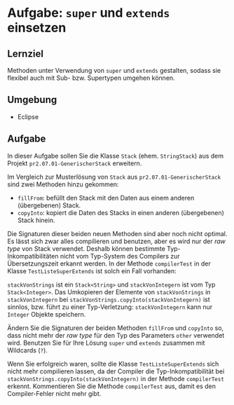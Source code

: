 # Aufgabe: `super` und `extends` einsetzen

## Lernziel

Methoden unter Verwendung von `super` und `extends` gestalten, sodass sie flexibel auch mit Sub- bzw. Supertypen umgehen können.

## Umgebung

  * Eclipse


## Aufgabe

In dieser Aufgabe sollen Sie die Klasse `Stack` (ehem. `StringStack`) aus dem Projekt `pr2.07.01-GenerischerStack` erweitern. 

Im Vergleich zur Musterlösung von `Stack` aus `pr2.07.01-GenerischerStack` sind zwei Methoden hinzu gekommen:

  * `fillFrom`: befüllt den Stack mit den Daten aus einem anderen (übergebenen) Stack.
  * `copyInto`: kopiert die Daten des Stacks in einen anderen (übergebenen) Stack hinein.

Die Signaturen dieser beiden neuen Methoden sind aber noch nicht optimal. Es lässt sich zwar alles compilieren und benutzen, aber es wird nur der *raw type* von Stack verwendet. Deshalb können bestimmte Typ-Inkompatibilitäten nicht vom Typ-System des Compilers zur Übersetzungszeit erkannt werden. In der Methode `compilerTest` in der Klasse `TestListeSuperExtends` ist solch ein Fall vorhanden: 

`stackVonStrings` ist ein `Stack<String>` und `stackVonIntegern` ist vom Typ `Stack<Integer>`. Das Umkopieren der Elemente von `stackVonStrings` in `stackVonIntegern` bei `stackVonStrings.copyInto(stackVonIntegern)` ist sinnlos, bzw. führt zu einer Typ-Verletzung: `stackVonIntegern` kann nur `Integer` Objekte speichern.

Ändern Sie die Signaturen der beiden Methoden `fillFrom` und `copyInto` so, dass nicht mehr der *raw type*  für den Typ des Parameters `other` verwendet wird. Benutzen Sie für Ihre Lösung `super` und `extends` zusammen mit Wildcards (`?`).

Wenn Sie erfolgreich waren, sollte die Klasse `TestListeSuperExtends` sich nicht mehr compilieren lassen, da der Compiler die Typ-Inkompatibilität bei `stackVonStrings.copyInto(stackVonIntegern)` in der Methode `compilerTest`  erkennt. Kommentieren Sie die Methode `compilerTest` aus, damit es den Compiler-Fehler nicht mehr gibt.